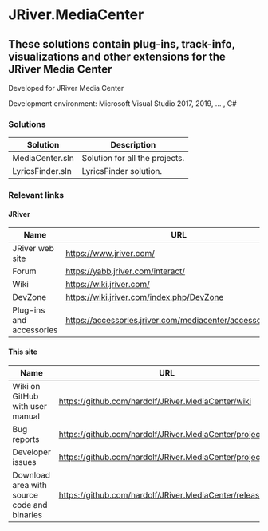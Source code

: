 # JRiver.MediaCenter
## These solutions contain plug-ins, track-info, visualizations and other extensions for the JRiver Media Center

Developed for JRiver Media Center

Development environment: Microsoft Visual Studio 2017, 2019, ... , C#


### Solutions

Solution                 | Description
-------------------------|--------------------------------
MediaCenter.sln          | Solution for all the projects.
LyricsFinder.sln         | LyricsFinder solution.


### Relevant links
#### JRiver

Name                     | URL
-------------------------|--------------------------------
JRiver web site          | https://www.jriver.com/
Forum                    | https://yabb.jriver.com/interact/
Wiki                     | https://wiki.jriver.com/
DevZone                  | https://wiki.jriver.com/index.php/DevZone
Plug-ins and accessories | https://accessories.jriver.com/mediacenter/accessories.php

#### This site

Name                                        | URL
--------------------------------------------|-----------------------------------------------------------
Wiki on GitHub with user manual             | https://github.com/hardolf/JRiver.MediaCenter/wiki
Bug reports                                 | https://github.com/hardolf/JRiver.MediaCenter/projects/3
Developer issues                            | https://github.com/hardolf/JRiver.MediaCenter/projects/2
Download area with source code and binaries | https://github.com/hardolf/JRiver.MediaCenter/releases
